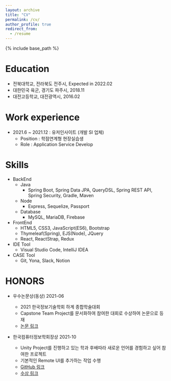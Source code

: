 ```yaml
---
layout: archive
title: "CV"
permalink: /cv/
author_profile: true
redirect_from:
  - /resume
---
```


{% include base_path %}

Education
======
* 전북대학교, 전라북도 전주시, Expected in 2022.02
* 대한민국 육군, 경기도 파주시, 2018.11
* 대전고등학교, 대전광역시, 2016.02

Work experience
======
* 2021.6 ~ 2021.12 : 유저인사이트 (개발 SI 업체)
  * Position : 학점연계형 현장실습생
  * Role : Application Service Develop
  
Skills
======
* BackEnd
  * Java
    * Spring Boot, Spring Data JPA, QueryDSL, Spring REST API, Spring Security, Gradle, Maven
  * Node
    * Express, Sequelize, Passport
  * Database
    * MySQL, MariaDB, Firebase
* FrontEnd
  * HTML5, CSS3, JavaScript(ES6), Bootstrap
  * Thymeleaf(Spring), EJS(Node), JQuery
  * React, ReactStrap, Redux
* IDE Tool
  * Visual Studio Code, IntelliJ IDEA
* CASE Tool
  * Git, Yona, Slack, Notion

HONORS
======
* 우수논문상(동상) 2021-06
  * 2021 한국정보기술학회 하계 종합학술대회
  * Capstone Team Project를 문서화하여 참여한 대회로 수상하여 논문으로 등재
  * <a href="https://www.dbpia.co.kr/journal/articleDetail?nodeId=NODE10569052" target="_blank">논문 링크</a>

* 한국컴퓨터정보학회장상 2021-10
  * Unity Project를 진행하고 있는 학과 후배따라 새로운 언어를 경험하고 싶어 참여한 프로젝트
  * 기본적인 Remote UI를 추가하는 작업 수행
  * <a href="https://github.com/tjfruddnjs1/AR-Project" target="_blank">GitHub 링크</a>
  * <a href="http://www.lecturernews.com/news/articleView.html?idxno=55904" target="_blank">수상 링크</a>